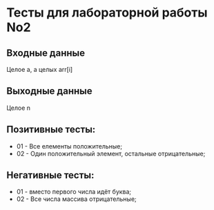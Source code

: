 # Тесты для лабораторной работы No2
## Входные данные
Целое a, a целых arr[i]
## Выходные данные
Целое n
## Позитивные тесты:
- 01 - Все елементы положительные;
- 02 - Один положительный элемент, остальные отрицательные;
## Негативные тесты:
- 01 - вместо первого числа идёт буква;
- 02 - Все числа массива отрицательные;
